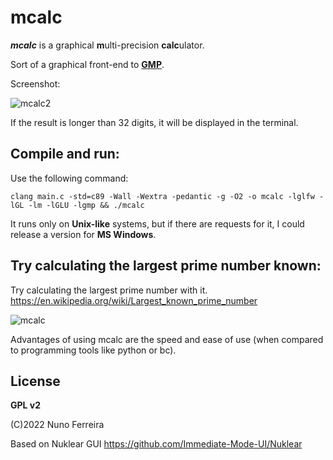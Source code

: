# mcalc

***mcalc*** is a graphical **m**ulti-precision **calc**ulator. 

Sort of a graphical front-end to [**GMP**](https://gmplib.org/).

Screenshot:

![mcalc2](https://user-images.githubusercontent.com/19549703/164544763-2203bf6c-93d6-46bc-b4b7-7faf4f208e4d.png)

If the result is longer than 32 digits, it will be displayed in the terminal.



## Compile and run:

Use the following command:

    clang main.c -std=c89 -Wall -Wextra -pedantic -g -O2 -o mcalc -lglfw -lGL -lm -lGLU -lgmp && ./mcalc

It runs only on **Unix-like** systems, but if there are requests for it, I could release a version for **MS Windows**.

## Try calculating the largest prime number known:

Try calculating the largest prime number with it. https://en.wikipedia.org/wiki/Largest_known_prime_number

![mcalc](https://user-images.githubusercontent.com/19549703/164498824-fc521903-d376-4a63-9a78-52ddb58988d2.png)

Advantages of using mcalc are the speed and ease of use (when compared to programming tools like python or bc).

## License ##

**GPL v2**

(C)2022 Nuno Ferreira 

Based on Nuklear GUI 
https://github.com/Immediate-Mode-UI/Nuklear
